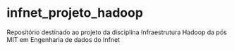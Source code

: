 # infnet_projeto_hadoop
Repositório destinado ao projeto da disciplina Infraestrutura Hadoop da pós MIT em Engenharia de dados do Infnet
